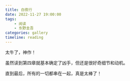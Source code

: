 ```yaml
---
title: 白夜行
date: 2022-11-27 19:00:00
tags:
    - 阅读
    - 东野圭吾
categories: gallery
timeline: reading
---
```


太牛了，神作！

虽然读到第四章就基本确定了凶手，但还是很好奇细节和动机。

直到最后，所有的一切都串在一起，真是太棒了！
